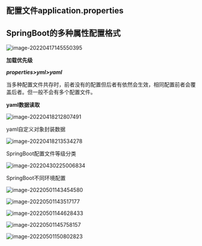 ## 配置文件application.properties

## SpringBoot的多种属性配置格式

![image-20220417145550395](F:\GithubCode\studyNotes\assets\img\后端\JAVA\20220417145550395.png)

**加载优先级**

***properties>yml>yaml***

当多种配置文件共存时，前者没有的配置但后者有依然会生效，相同配置前者会覆盖后者。但一般不会有多个配置文件。

**yaml数据读取**

![image-20220418212807491](F:\GithubCode\studyNotes\assets\img\后端\JAVA\20220418212807491.png)

yaml自定义对象封装数据

![image-20220418213534278](F:\GithubCode\studyNotes\assets\img\后端\JAVA\20220418213534278.png)

SpringBoot配置文件等级分类

![image-20220430225006834](F:\GithubCode\studyNotes\assets\img\后端\JAVA\20220430225006834.png)

SpringBoot不同环境配置

![image-20220501143454580](F:\GithubCode\studyNotes\assets\img\后端\JAVA\20220501143454580.png)

![image-20220501143517177](F:\GithubCode\studyNotes\assets\img\后端\JAVA\20220501143517177.png)

![image-20220501144628433](F:\GithubCode\studyNotes\assets\img\后端\JAVA\20220501144628433.png)

![image-20220501145758157](F:\GithubCode\studyNotes\assets\img\后端\JAVA\20220501145758157.png)

![image-20220501150802823](F:\GithubCode\studyNotes\assets\img\后端\JAVA\image-20220501150802823.png)
